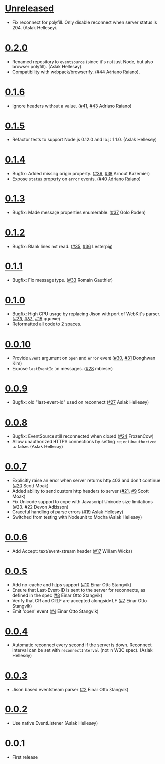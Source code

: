 # [Unreleased](https://github.com/aslakhellesoy/eventsource/compare/v0.2.0...master)

* Fix reconnect for polyfill. Only disable reconnect when server status is 204. (Aslak Hellesøy).

# [0.2.0](https://github.com/aslakhellesoy/eventsource/compare/v0.1.6...v0.2.0)

* Renamed repository to `eventsource` (since it's not just Node, but also browser polyfill). (Aslak Hellesøy).
* Compatibility with webpack/browserify. ([#44](https://github.com/aslakhellesoy/eventsource/pull/44) Adriano Raiano).

# [0.1.6](https://github.com/aslakhellesoy/eventsource/compare/v0.1.5...v0.1.6)

* Ignore headers without a value. ([#41](https://github.com/aslakhellesoy/eventsource/issues/41), [#43](https://github.com/aslakhellesoy/eventsource/pull/43) Adriano Raiano)

# [0.1.5](https://github.com/aslakhellesoy/eventsource/compare/v0.1.4...v0.1.5)

* Refactor tests to support Node.js 0.12.0 and Io.js 1.1.0. (Aslak Hellesøy)

# [0.1.4](https://github.com/aslakhellesoy/eventsource/compare/v0.1.3...master)

* Bugfix: Added missing origin property. ([#39](https://github.com/aslakhellesoy/eventsource/pull/39), [#38](https://github.com/aslakhellesoy/eventsource/issues/38) Arnout Kazemier)
* Expose `status` property on `error` events. ([#40](https://github.com/aslakhellesoy/eventsource/pull/40) Adriano Raiano)

# [0.1.3](https://github.com/aslakhellesoy/eventsource/compare/v0.1.2...v0.1.3)

* Bugfix: Made message properties enumerable. ([#37](https://github.com/aslakhellesoy/eventsource/pull/37) Golo Roden)

# [0.1.2](https://github.com/aslakhellesoy/eventsource/compare/v0.1.1...v0.1.2)

* Bugfix: Blank lines not read. ([#35](https://github.com/aslakhellesoy/eventsource/issues/35), [#36](https://github.com/aslakhellesoy/eventsource/pull/36) Lesterpig)

# [0.1.1](https://github.com/aslakhellesoy/eventsource/compare/v0.1.0...v0.1.1)

* Bugfix: Fix message type. ([#33](https://github.com/aslakhellesoy/eventsource/pull/33) Romain Gauthier)

# [0.1.0](https://github.com/aslakhellesoy/eventsource/compare/v0.0.10...v0.1.0)

* Bugfix: High CPU usage by replacing Jison with port of WebKit's parser. ([#25](https://github.com/aslakhellesoy/eventsource/issues/25), [#32](https://github.com/aslakhellesoy/eventsource/pull/32), [#18](https://github.com/aslakhellesoy/eventsource/issues/18) qqueue)
* Reformatted all code to 2 spaces.

# [0.0.10](https://github.com/aslakhellesoy/eventsource/compare/v0.0.9...v0.0.10)

* Provide `Event` argument on `open` and `error` event ([#30](https://github.com/aslakhellesoy/eventsource/issues/30), [#31](https://github.com/aslakhellesoy/eventsource/pull/31) Donghwan Kim)
* Expose `lastEventId` on messages. ([#28](https://github.com/aslakhellesoy/eventsource/pull/28) mbieser)

# [0.0.9](https://github.com/aslakhellesoy/eventsource/compare/v0.0.8...v0.0.9)

* Bugfix: old "last-event-id" used on reconnect ([#27](https://github.com/aslakhellesoy/eventsource/pull/27) Aslak Hellesøy)

# [0.0.8](https://github.com/aslakhellesoy/eventsource/compare/v0.0.7...v0.0.8)

* Bugfix: EventSource still reconnected when closed ([#24](https://github.com/aslakhellesoy/eventsource/pull/24) FrozenCow)
* Allow unauthorized HTTPS connections by setting `rejectUnauthorized` to false. (Aslak Hellesøy)

# [0.0.7](https://github.com/aslakhellesoy/eventsource/compare/v0.0.6...v0.0.7)

* Explicitly raise an error when server returns http 403 and don't continue ([#20](https://github.com/aslakhellesoy/eventsource/pull/20) Scott Moak)
* Added ability to send custom http headers to server ([#21](https://github.com/aslakhellesoy/eventsource/pull/21), [#9](https://github.com/aslakhellesoy/eventsource/issues/9) Scott Moak)
* Fix Unicode support to cope with Javascript Unicode size limitations ([#23](https://github.com/aslakhellesoy/eventsource/pull/23), [#22](https://github.com/aslakhellesoy/eventsource/issues/22) Devon Adkisson)
* Graceful handling of parse errors ([#19](https://github.com/aslakhellesoy/eventsource/issues/19) Aslak Hellesøy)
* Switched from testing with Nodeunit to Mocha (Aslak Hellesøy)

# [0.0.6](https://github.com/aslakhellesoy/eventsource/compare/v0.0.5...v0.0.6)

* Add Accept: text/event-stream header ([#17](https://github.com/aslakhellesoy/eventsource/pull/17) William Wicks)

# [0.0.5](https://github.com/aslakhellesoy/eventsource/compare/v0.0.4...v0.0.5)

* Add no-cache and https support ([#10](https://github.com/aslakhellesoy/eventsource/pull/10) Einar Otto Stangvik)
* Ensure that Last-Event-ID is sent to the server for reconnects, as defined in the spec ([#8](https://github.com/aslakhellesoy/eventsource/pull/8) Einar Otto Stangvik)
* Verify that CR and CRLF are accepted alongside LF ([#7](https://github.com/aslakhellesoy/eventsource/pull/7) Einar Otto Stangvik)
* Emit 'open' event ([#4](https://github.com/aslakhellesoy/eventsource/issues/4) Einar Otto Stangvik)

# [0.0.4](https://github.com/aslakhellesoy/eventsource/compare/v0.0.3...v0.0.4)

* Automatic reconnect every second if the server is down. Reconnect interval can be set with `reconnectInterval` (not in W3C spec). (Aslak Hellesøy)

# [0.0.3](https://github.com/aslakhellesoy/eventsource/compare/v0.0.2...v0.0.3)

* Jison based eventstream parser ([#2](https://github.com/aslakhellesoy/eventsource/pull/2) Einar Otto Stangvik)

# [0.0.2](https://github.com/aslakhellesoy/eventsource/compare/v0.0.1...v0.0.2)

* Use native EventListener (Aslak Hellesøy)

# 0.0.1

* First release
